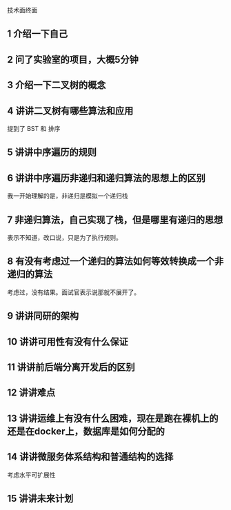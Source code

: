 技术面终面

## 1 介绍一下自己

## 2 问了实验室的项目，大概5分钟

## 3 介绍一下二叉树的概念

## 4 讲讲二叉树有哪些算法和应用

提到了 BST 和 排序

## 5 讲讲中序遍历的规则

## 6 讲讲中序遍历非递归和递归算法的思想上的区别

我一开始理解的是，非递归是模拟一个递归栈

## 7 非递归算法，自己实现了栈，但是哪里有递归的思想

表示不知道，改口说，只是为了执行规则。

## 8 有没有考虑过一个递归的算法如何等效转换成一个非递归的算法

考虑过，没有结果。面试官表示说那就不展开了。

## 9 讲讲同研的架构

## 10 讲讲可用性有没有什么保证

## 11 讲讲前后端分离开发后的区别

## 12 讲讲难点

## 13 讲讲运维上有没有什么困难，现在是跑在裸机上的还是在docker上，数据库是如何分配的

## 14 讲讲微服务体系结构和普通结构的选择

考虑水平可扩展性

## 15 讲讲未来计划